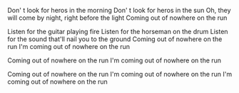 Don' t look for heros in the morning
Don' t look for heros in the sun
Oh, they will come by night, right before the light
Coming out of nowhere on the run

Listen for the guitar playing fire
Listen for the horseman on the drum
Listen for the sound that'll nail you to the ground
Coming out of nowhere on the run
I'm coming out of nowhere on the run

Coming out of nowhere on the run
I'm coming out of nowhere on the run

Coming out of nowhere on the run
I'm coming out of nowhere on the run
I'm coming out of nowhere on the run
